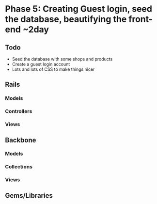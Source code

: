 # Phase 5: Creating Guest login, seed the database, beautifying the front-end ~2day

## Todo
* Seed the database with some shops and products
* Create a guest login account
* Lots and lots of CSS to make things nicer

## Rails
### Models

### Controllers

### Views

## Backbone
### Models

### Collections

### Views

## Gems/Libraries
